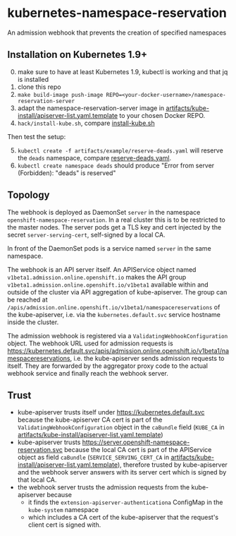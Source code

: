 # kubernetes-namespace-reservation

An admission webhook that prevents the creation of specified namespaces

## Installation on Kubernetes 1.9+

0. make sure to have at least Kubernetes 1.9, kubectl is working and that jq is installed
1. clone this repo
2. `make build-image push-image REPO=<your-docker-username>/namespace-reservation-server`
3. adapt the namespace-reservation-server image in [artifacts/kube-install/apiserver-list.yaml.template](artifacts/kube-install/apiserver-list.yaml.template)
   to your chosen Docker REPO.
4. `hack/install-kube.sh`, compare [install-kube.sh](hack/install-kube.sh)

Then test the setup:

5. `kubectl create -f artifacts/example/reserve-deads.yaml` will reserve the `deads` namespace, compare [reserve-deads.yaml](artifacts/example/reserve-deads.yaml).
6. `kubectl create namespace deads` should produce "Error from server (Forbidden): "deads" is reserved"

## Topology

The webhook is deployed as DaemonSet `server` in the namespace `openshift-namespace-reservation`. In
a real cluster this is to be restricted to the master nodes. The server pods get a TLS key and cert
injected by the secret `server-serving-cert`, self-signed by a local CA.

In front of the DaemonSet pods is a service named `server` in the same namespace.

The webhook is an API server itself. An APIService object named `v1beta1.admission.online.openshift.io` makes
the API group `v1beta1.admission.online.openshift.io/v1beta1` available within and outside of the cluster via
API aggregation of kube-apiserver. The group can be reached at `/apis/admission.online.openshift.io/v1beta1/namespacereservations`
of the kube-apiserver, i.e. via the `kubernetes.default.svc` service hostname inside the
cluster.

The admission webhook is registered via a `ValidatingWebhookConfiguration` object. The webhook URL used
for admission requests is https://kubernetes.default.svc/apis/admission.online.openshift.io/v1beta1/namespacereservations,
i.e. the kube-apiserver sends admission requests to itself. They are forwarded by the aggregator proxy code
to the actual webhook service and finally reach the webhook server.

## Trust

- kube-apiserver trusts itself under https://kubernetes.default.svc because the kube-apiserver CA cert
  is part of the `ValidatingWebhookConfiguration` object in the `caBundle` field (`KUBE_CA` in
  [artifacts/kube-install/apiserver-list.yaml.template](artifacts/kube-install/apiserver-list.yaml.template))
- kube-apiserver trusts https://server.openshift-namespace-reservation.svc because the local CA cert
  is part of the APIService object as field `caBundle` (`SERVICE_SERVING_CERT_CA` in
  [artifacts/kube-install/apiserver-list.yaml.template](artifacts/kube-install/apiserver-list.yaml.template)),
  therefore trusted by kube-apiserver and the webhook server answers with its server cert which is signed by
  that local CA.
- the webhook server trusts the admission requests from the kube-apiserver because
  - it finds the `extension-apiserver-authenticationa` ConfigMap in the `kube-system` namespace
  - which includes a CA cert of the kube-apiserver that the request's client cert is signed with.
